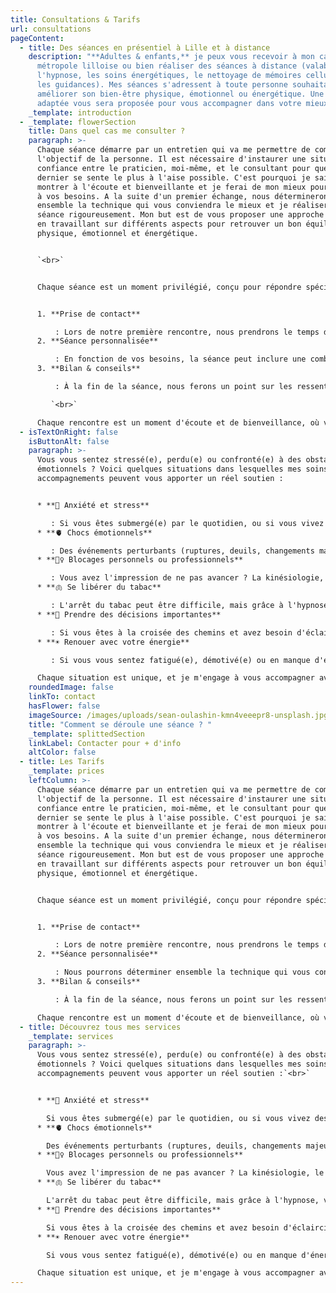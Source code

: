 ```yaml
---
title: Consultations & Tarifs
url: consultations
pageContent:
  - title: Des séances en présentiel à Lille et à distance
    description: "**Adultes & enfants,** je peux vous recevoir à mon cabinet dans la
      métropole lilloise ou bien réaliser des séances à distance (valable pour
      l'hypnose, les soins énergétiques, le nettoyage de mémoires cellulaires et
      les guidances). Mes séances s'adressent à toute personne souhaitant
      améliorer son bien-être physique, émotionnel ou énergétique. Une réponse
      adaptée vous sera proposée pour vous accompagner dans votre mieux-être."
    _template: introduction
  - _template: flowerSection
    title: Dans quel cas me consulter ?
    paragraph: >-
      Chaque séance démarre par un entretien qui va me permettre de comprendre
      l'objectif de la personne. Il est nécessaire d'instaurer une situation de
      confiance entre le praticien, moi-même, et le consultant pour que ce
      dernier se sente le plus à l'aise possible. C'est pourquoi je sais me
      montrer à l'écoute et bienveillante et je ferai de mon mieux pour répondre
      à vos besoins. A la suite d'un premier échange, nous déterminerons
      ensemble la technique qui vous conviendra le mieux et je réaliserai la
      séance rigoureusement. Mon but est de vous proposer une approche globale
      en travaillant sur différents aspects pour retrouver un bon équilibre
      physique, émotionnel et énergétique.


      `<br>`


      Chaque séance est un moment privilégié, conçu pour répondre spécifiquement à vos besoins. Voici le déroulé d’une séance :`<br>`


      1. **Prise de contact**

          : Lors de notre première rencontre, nous prendrons le temps de discuter de vos attentes, de vos objectifs et des raisons pour lesquelles vous consultez. Cela me permettra de vous offrir un accompagnement sur mesure.
      2. **Séance personnalisée**

          : En fonction de vos besoins, la séance peut inclure une combinaison de techniques : kinésiologie, Reiki, hypnose, ou guidance. Tout est fait pour vous aider à relâcher les tensions et trouver des solutions adaptées.
      3. **Bilan & conseils**

          : À la fin de la séance, nous ferons un point sur les ressentis et les progrès réalisés. Je vous fournirai également des conseils pratiques ou des exercices à faire chez vous pour prolonger les bienfaits de la séance.

         `<br>`

      Chaque rencontre est un moment d'écoute et de bienveillance, où vous pourrez vous sentir pleinement en confiance pour avancer vers une vie plus équilibrée.
  - isTextOnRight: false
    isButtonAlt: false
    paragraph: >-
      Vous vous sentez stressé(e), perdu(e) ou confronté(e) à des obstacles
      émotionnels ? Voici quelques situations dans lesquelles mes soins et
      accompagnements peuvent vous apporter un réel soutien :


      * **🥶 Anxiété et stress**

         : Si vous êtes submergé(e) par le quotidien, ou si vous vivez des périodes de forte pression, je vous aide à retrouver calme et sérénité.
      * **🫀 Chocs émotionnels**

         : Des événements perturbants (ruptures, deuils, changements majeurs) peuvent laisser des traces. Ensemble, nous libérerons ces émotions pour retrouver votre équilibre intérieur.
      * **🙅‍♀️ Blocages personnels ou professionnels**

         : Vous avez l'impression de ne pas avancer ? La kinésiologie, le Reiki ou la guidance peuvent vous aider à débloquer les zones d'ombre qui freinent votre progression.
      * **🫁 Se libérer du tabac**

         : L'arrêt du tabac peut être difficile, mais grâce à l'hypnose, vous pouvez retrouver votre liberté sans frustration ni prise de poids.
      * **🚀 Prendre des décisions importantes**

         : Si vous êtes à la croisée des chemins et avez besoin d'éclaircissements sur vos choix de vie, la guidance intuitive vous donnera des réponses claires.
      * **☀️ Renouer avec votre énergie**

         : Si vous vous sentez fatigué(e), démotivé(e) ou en manque d'énergie, un soin énergétique tel que le Reiki peut rééquilibrer vos centres d’énergie pour un regain de vitalité.

      Chaque situation est unique, et je m'engage à vous accompagner avec une approche personnalisée et bienveillante, pour que vous puissiez avancer en toute confiance.
    roundedImage: false
    linkTo: contact
    hasFlower: false
    imageSource: /images/uploads/sean-oulashin-kmn4veeepr8-unsplash.jpg
    title: "Comment se déroule une séance ? "
    _template: splittedSection
    linkLabel: Contacter pour + d'info
    altColor: false
  - title: Les Tarifs
    _template: prices
    leftColumn: >-
      Chaque séance démarre par un entretien qui va me permettre de comprendre
      l'objectif de la personne. Il est nécessaire d'instaurer une situation de
      confiance entre le praticien, moi-même, et le consultant pour que ce
      dernier se sente le plus à l'aise possible. C'est pourquoi je sais me
      montrer à l'écoute et bienveillante et je ferai de mon mieux pour répondre
      à vos besoins. A la suite d'un premier échange, nous déterminerons
      ensemble la technique qui vous conviendra le mieux et je réaliserai la
      séance rigoureusement. Mon but est de vous proposer une approche globale
      en travaillant sur différents aspects pour retrouver un bon équilibre
      physique, émotionnel et énergétique.


      Chaque séance est un moment privilégié, conçu pour répondre spécifiquement à vos besoins. Voici le déroulé d’une séance :


      1. **Prise de contact**

          : Lors de notre première rencontre, nous prendrons le temps de discuter de vos attentes, de vos objectifs et des raisons pour lesquelles vous consultez. Cela me permettra de vous offrir un accompagnement sur mesure dans les conditions les plus adaptées pour vous.
      2. **Séance personnalisée**

          : Nous pourrons déterminer ensemble la technique qui vous convient en fonction de vos besoins. La séance peut inclure une combinaison de techniques : kinésiologie, Reiki, hypnose, ou guidance. Tout est fait pour vous aider à relâcher les tensions et trouver des solutions adaptées.
      3. **Bilan & conseils**

          : À la fin de la séance, nous ferons un point sur les ressentis et les progrès réalisés. Je vous fournirai également des conseils pratiques ou des exercices à faire chez vous pour prolonger les bienfaits de la séance.

      Chaque rencontre est un moment d'écoute et de bienveillance, où vous pourrez vous sentir pleinement en confiance pour avancer vers une vie plus équilibrée.
  - title: Découvrez tous mes services
    _template: services
    paragraph: >-
      Vous vous sentez stressé(e), perdu(e) ou confronté(e) à des obstacles
      émotionnels ? Voici quelques situations dans lesquelles mes soins et
      accompagnements peuvent vous apporter un réel soutien :`<br>`


      * **🥶 Anxiété et stress**

        Si vous êtes submergé(e) par le quotidien, ou si vous vivez des périodes de forte pression, je vous aide à retrouver calme et sérénité.
      * **🫀 Chocs émotionnels**

        Des événements perturbants (ruptures, deuils, changements majeurs) peuvent laisser des traces. Ensemble, nous libérerons ces émotions pour retrouver votre équilibre intérieur.
      * **🙅‍♀️ Blocages personnels ou professionnels**

        Vous avez l'impression de ne pas avancer ? La kinésiologie, le Reiki ou la guidance peuvent vous aider à débloquer les zones d'ombre qui freinent votre progression.
      * **🫁 Se libérer du tabac**

        L'arrêt du tabac peut être difficile, mais grâce à l'hypnose, vous pouvez retrouver votre liberté sans frustration ni prise de poids.
      * **🚀 Prendre des décisions importantes**

        Si vous êtes à la croisée des chemins et avez besoin d'éclaircissements sur vos choix de vie, la guidance intuitive vous donnera des réponses claires.
      * **☀️ Renouer avec votre énergie**

        Si vous vous sentez fatigué(e), démotivé(e) ou en manque d'énergie, un soin énergétique tel que le Reiki peut rééquilibrer vos centres d’énergie pour un regain de vitalité.`<br>`

      Chaque situation est unique, et je m'engage à vous accompagner avec une approche personnalisée et bienveillante, pour que vous puissiez avancer en toute confiance.
---
```

